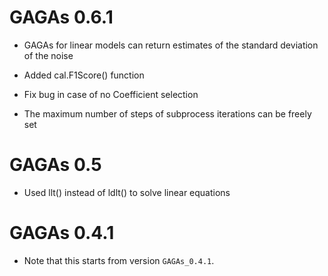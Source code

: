 # GAGAs 0.6.1

* GAGAs for linear models can return estimates of the standard deviation of the noise

* Added cal.F1Score() function

* Fix bug in case of no Coefficient selection

* The maximum number of steps of subprocess iterations can be freely set

# GAGAs 0.5

* Used llt() instead of ldlt() to solve linear equations

# GAGAs 0.4.1

* Note that this starts from version `GAGAs_0.4.1`.
